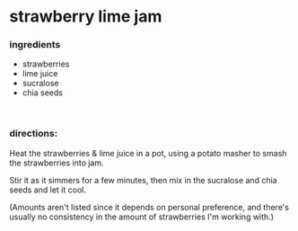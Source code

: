 # strawberry lime jam

### ingredients
- strawberries
- lime juice
- sucralose
- chia seeds

<br>

### directions:

Heat the strawberries & lime juice in a pot, using a potato masher to smash the strawberries into jam.

Stir it as it simmers for a few minutes, then mix in the sucralose and chia seeds and let it cool.

(Amounts aren't listed since it depends on personal preference, and there's usually no consistency in the amount of strawberries I'm working with.)
